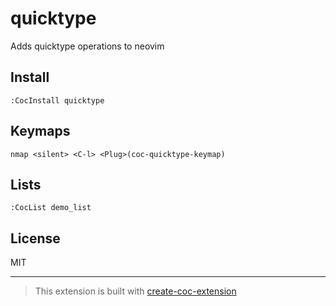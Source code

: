 # quicktype

Adds quicktype operations to neovim

## Install

`:CocInstall quicktype`

## Keymaps

`nmap <silent> <C-l> <Plug>(coc-quicktype-keymap)`

## Lists

`:CocList demo_list`

## License

MIT

---

> This extension is built with [create-coc-extension](https://github.com/fannheyward/create-coc-extension)
